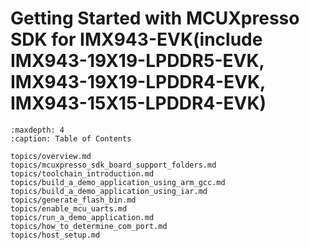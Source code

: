 # Getting Started with MCUXpresso SDK for IMX943-EVK(include IMX943-19X19-LPDDR5-EVK, IMX943-19X19-LPDDR4-EVK, IMX943-15X15-LPDDR4-EVK)


```{tocTree}
:maxdepth: 4
:caption: Table of Contents

topics/overview.md
topics/mcuxpresso_sdk_board_support_folders.md
topics/toolchain_introduction.md
topics/build_a_demo_application_using_arm_gcc.md
topics/build_a_demo_application_using_iar.md
topics/generate_flash_bin.md
topics/enable_mcu_uarts.md
topics/run_a_demo_application.md
topics/how_to_determine_com_port.md
topics/host_setup.md
```
